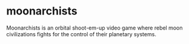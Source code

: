# moonarchists
Moonarchists is an orbital shoot-em-up video game where rebel moon civilizations fights for the control of their planetary systems.
